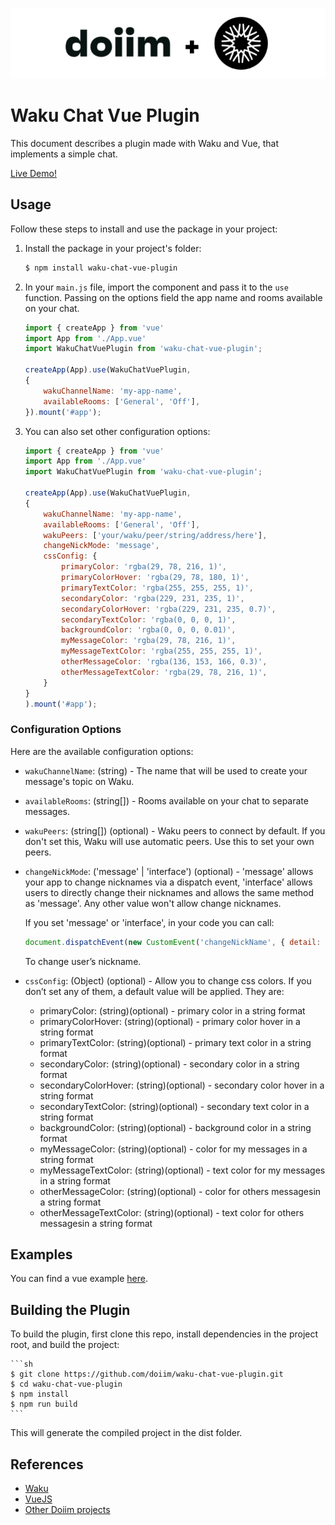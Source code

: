 <p align="center">
    <img src="https://github.com/doiim/waku-chat-vue-plugin/blob/main/assets/logos.png" alt="Doiim + Waku Logo">
</p>

# Waku Chat Vue Plugin

This document describes a plugin made with Waku and Vue, that implements a simple chat.

[Live Demo!](https://doiim.github.io/waku-chat-vue/)

## Usage

Follow these steps to install and use the package in your project:

1. Install the package in your project's folder:

    ```sh
    $ npm install waku-chat-vue-plugin 
    ```

2. In your `main.js` file, import the component and pass it to the `use` function. Passing on the options field
the app name and rooms available on your chat.

    ```js
    import { createApp } from 'vue'
    import App from './App.vue'
    import WakuChatVuePlugin from 'waku-chat-vue-plugin';

    createApp(App).use(WakuChatVuePlugin,
    {
        wakuChannelName: 'my-app-name',
        availableRooms: ['General', 'Off'],
    }).mount('#app');
    ```

3.  You can also set other configuration options:

    ```js
    import { createApp } from 'vue'
    import App from './App.vue'
    import WakuChatVuePlugin from 'waku-chat-vue-plugin';

    createApp(App).use(WakuChatVuePlugin,
    {
        wakuChannelName: 'my-app-name',
        availableRooms: ['General', 'Off'],
        wakuPeers: ['your/waku/peer/string/address/here'],
        changeNickMode: 'message',
        cssConfig: {
            primaryColor: 'rgba(29, 78, 216, 1)',
            primaryColorHover: 'rgba(29, 78, 180, 1)',
            primaryTextColor: 'rgba(255, 255, 255, 1)',
            secondaryColor: 'rgba(229, 231, 235, 1)',
            secondaryColorHover: 'rgba(229, 231, 235, 0.7)',
            secondaryTextColor: 'rgba(0, 0, 0, 1)',
            backgroundColor: 'rgba(0, 0, 0, 0.01)',
            myMessageColor: 'rgba(29, 78, 216, 1)',
            myMessageTextColor: 'rgba(255, 255, 255, 1)',
            otherMessageColor: 'rgba(136, 153, 166, 0.3)',
            otherMessageTextColor: 'rgba(29, 78, 216, 1)',
        }
    }
    ).mount('#app');
    ```

### Configuration Options

Here are the available configuration options:

- `wakuChannelName`: (string) - The name that will be used to create your message's topic on Waku.
- `availableRooms`: (string[]) - Rooms available on your chat to separate messages.
- `wakuPeers`: (string[]) (optional) - Waku peers to connect by default. If you don't set this, Waku will use automatic peers. Use this to set your own peers.
- `changeNickMode`: ('message' | 'interface') (optional) - 'message' allows your app to change nicknames via a dispatch event, 'interface' allows users to directly change their nicknames and allows the same method as 'message'. Any other value won't allow change nicknames.

    If you set 'message' or 'interface', in your code you can call:
    ```js
    document.dispatchEvent(new CustomEvent('changeNickName', { detail: '_newNickNameHere' }));

    ```
    To change user’s nickname.

- `cssConfig`: (Object) (optional) - Allow you to change css colors. If you don’t set any of them, a default value will be applied. They are:
    * primaryColor: (string)(optional) - primary color in a string format
    * primaryColorHover: (string)(optional) - primary color hover in a string format
    * primaryTextColor: (string)(optional) - primary text color in a string format
    * secondaryColor: (string)(optional) - secondary color in a string format
    * secondaryColorHover: (string)(optional) - secondary color hover in a string format
    * secondaryTextColor: (string)(optional) - secondary text color in a string format
    * backgroundColor: (string)(optional) - background color in a string format
    * myMessageColor: (string)(optional) - color for my messages in a string format
    * myMessageTextColor: (string)(optional) - text color for my messages in a string format
    * otherMessageColor: (string)(optional) - color for others messagesin a string format
    * otherMessageTextColor: (string)(optional) - text color for others messagesin a string format

## Examples
You can find a vue example [here](https://github.com/doiim/waku-chat-vue).

## Building the Plugin
To build the plugin, first clone this repo, install dependencies in the project root, and build the project:

    ```sh
    $ git clone https://github.com/doiim/waku-chat-vue-plugin.git
    $ cd waku-chat-vue-plugin
    $ npm install
    $ npm run build
    ```

This will generate the compiled project in the dist folder.

## References

- [Waku](https://github.com/waku-org/awesome-waku)
- [VueJS](https://vuejs.org/)
- [Other Doiim projects](https://github.com/doiim)